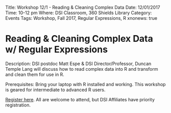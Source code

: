 Title: Workshop 12/1 - Reading & Cleaning Complex Data 
Date: 12/01/2017
Time: 10-12 pm
Where: DSI Classroom, 360 Shields Library
Category: Events
Tags: Workshop, Fall 2017, Regular Expressions, R
xnonews: true

# Reading & Cleaning Complex Data w/ Regular Expressions 

Description:
DSI postdoc Matt Espe & DSI Director/Professor, Duncan Temple Lang will discuss how to 
read complex data into R and transform and clean them for use in R.

Prerequisites: 
Bring your laptop with R installed and working. This workshop is geared for intermediate to advanced R users.

[Register here](https://www.eventbrite.com/e/dsi-workshop-december-1-regular-expressions-tickets-38741487833?aff=erellivmlt). All are welcome to attend, but DSI Affiliates have priority registration.
